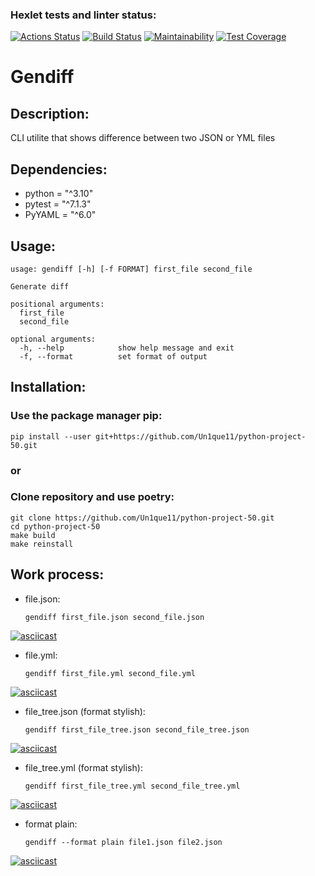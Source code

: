 ### Hexlet tests and linter status:
[![Actions Status](https://github.com/Un1que11/python-project-50/workflows/hexlet-check/badge.svg)](https://github.com/Un1que11/python-project-50/actions)
[![Build Status](https://github.com/Un1que11/python-project-50/actions/workflows/project-check.yml/badge.svg)](https://github.com/Un1que11/python-project-50/actions/workflows/project-check.yml)
[![Maintainability](https://api.codeclimate.com/v1/badges/c6148e823b09f10e7d49/maintainability)](https://codeclimate.com/github/Un1que11/python-project-50/maintainability)
[![Test Coverage](https://api.codeclimate.com/v1/badges/c6148e823b09f10e7d49/test_coverage)](https://codeclimate.com/github/Un1que11/python-project-50/test_coverage)

# Gendiff
## Description:
CLI utilite that shows difference between two JSON or YML files
## Dependencies:

* python = "^3.10"
* pytest = "^7.1.3"
* PyYAML = "^6.0"
## Usage:
    usage: gendiff [-h] [-f FORMAT] first_file second_file

    Generate diff

    positional arguments:
      first_file
      second_file

    optional arguments:
      -h, --help            show help message and exit
      -f, --format          set format of output
## Installation:
### Use the package manager pip:
    pip install --user git+https://github.com/Un1que11/python-project-50.git
### or 
### Clone repository and use poetry:
    git clone https://github.com/Un1que11/python-project-50.git
    cd python-project-50
    make build
    make reinstall
## Work process:

+ file.json:

      gendiff first_file.json second_file.json
[![asciicast](https://asciinema.org/a/ECfGIFIaGenyvY6s8ksXL1lnq.svg)](https://asciinema.org/a/ECfGIFIaGenyvY6s8ksXL1lnq)

+ file.yml:

      gendiff first_file.yml second_file.yml
[![asciicast](https://asciinema.org/a/JGSPTyWj8fRAA3RYg9BtDC6ZV.svg)](https://asciinema.org/a/JGSPTyWj8fRAA3RYg9BtDC6ZV)

+ file_tree.json (format stylish):

      gendiff first_file_tree.json second_file_tree.json
[![asciicast](https://asciinema.org/a/zLDpgoDtVnSwO4XwIXq01OzFR.svg)](https://asciinema.org/a/zLDpgoDtVnSwO4XwIXq01OzFR)

+ file_tree.yml (format stylish):

      gendiff first_file_tree.yml second_file_tree.yml
[![asciicast](https://asciinema.org/a/2JySdhjG2c6KvcrhMHbBw0NRi.svg)](https://asciinema.org/a/2JySdhjG2c6KvcrhMHbBw0NRi)

+ format plain:

      gendiff --format plain file1.json file2.json
[![asciicast](https://asciinema.org/a/jKZyjFVZ0yloca7q0om1Yj2UD.svg)](https://asciinema.org/a/jKZyjFVZ0yloca7q0om1Yj2UD)
